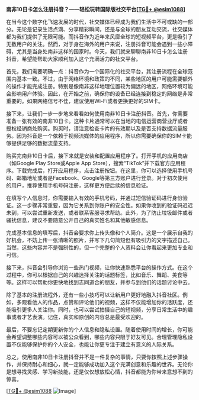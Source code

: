 **南非10日卡怎么注册抖音？——轻松玩转国际版社交平台[[TG💪+ @esim1088](https://t.me/s/esim1088)]**

在当今这个数字化飞速发展的时代，社交媒体已经成为我们生活中不可或缺的一部分。无论是记录生活点滴、分享精彩瞬间，还是与全球的朋友互动交流，社交媒体都为我们提供了无限可能。而抖音作为近年来风靡全球的短视频平台，更是吸引了无数用户的关注。然而，对于身在海外的用户来说，注册抖音可能会遇到一些小障碍，尤其是当身处南非这样的国家时。今天，我们就来聊聊南非10日卡怎么注册抖音，希望能帮助大家顺利加入这个充满活力的社交平台。

首先，我们需要明确一点：抖音作为一个国际化的社交平台，其注册流程在全球范围内基本一致。不过，由于网络环境和政策的不同，某些地区的用户可能需要额外的操作才能完成注册。特别是像南非这样地理位置较为偏远的地区，网络环境可能会影响用户体验。因此，在开始之前，确保你的设备已经连接到稳定的网络是非常重要的。如果网络信号不佳，建议使用Wi-Fi或者更换更好的SIM卡。

接下来，让我们一步一步地来看看如何使用南非10日卡注册抖音。首先，你需要准备一张有效的南非10日卡。这种卡片通常可以在当地的电信运营商营业厅或者授权经销商处购买。购买时，请注意检查卡片的有效期以及是否支持数据流量服务。因为抖音是一个依赖于视频流媒体的应用程序，所以你需要确保你的SIM卡能够提供足够的数据流量支持。

购买完南非10日卡后，接下来就是安装和配置应用程序了。打开手机的应用商店（如Google Play Store或Apple App Store），搜索“TikTok”并下载官方应用程序。下载完成后，打开应用程序，点击注册按钮。在这里，你可以选择使用手机号码、邮箱地址或者是Facebook、Google等第三方账户进行登录。对于初次使用的用户，推荐使用手机号码注册，这样更方便后续的信息验证。

在填写个人信息时，你需要输入有效的手机号码，并通过短信验证码进行身份验证。这一步骤非常重要，因为它关系到你账户的安全性。如果你收到的验证码迟迟未到，可以尝试重新发送，或者联系客服寻求帮助。此外，为了防止垃圾邮件或者骚扰信息，建议不要随意公开自己的真实姓名和其他敏感信息。

完成基本信息的填写后，抖音会要求你上传头像和个人简介。这是一个展示自我的好机会，不妨上传一张清晰的照片，并写下几句简短但有吸引力的文字描述自己。当然，这些内容并不是强制性的，但一个完整的个人资料会让你看起来更加专业和可信。

接下来，抖音会引导你浏览一些热门视频，让你快速熟悉平台的操作方式。在这个过程中，你可以根据自己的兴趣选择关注的话题标签，比如音乐、舞蹈、美食等等。这样可以帮助你更快地找到志同道合的朋友，并参与到他们的话题讨论中去。

除了基本的注册流程外，还有一些小技巧可以让新用户更好地融入抖音社区。例如，多观看他人的作品，点赞和评论他们的视频，这样不仅能增加你的活跃度，还能吸引更多人关注你。同时，也可以尝试拍摄自己的短视频，分享日常生活中的趣事或者才艺表演。记住，真实和原创的内容总是最受欢迎的。

最后，不要忘记定期更新你的个人信息和隐私设置。随着使用时间的增长，你可能会希望调整哪些内容可以被公众看到，哪些内容只限于好友可见。合理管理隐私设置不仅能够保护你的个人安全，也能让你更专注于建立有意义的人际关系。

总之，使用南非10日卡注册抖音并不是一件复杂的事情，只要你按照上述步骤操作，并保持耐心和细心，就一定能够成功加入这个充满创意和乐趣的世界。无论你是想寻找灵感、学习新技能，还是仅仅想放松心情，抖音都能为你带来意想不到的惊喜。

[[TG💪+ @esim1088](https://t.me/s/esim1088) ![Image](https://i.postimg.cc/4NQfJmqS/Snipaste-2025-05-13-00-14-12.png)]